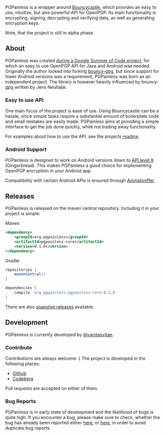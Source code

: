 PGPainless is a wrapper around [Bouncycastle](https://www.bouncycastle.org/), which provides an easy to use, intuitive, but also powerful API for OpenPGP.
Its main functionality is encrypting, signing, decrypting and verifying data, as well as generating encryption keys.

Note, that the project is still in alpha phase.

## About
PGPainless was created [during a Google Summer of Code project](https://blog.jabberhead.tk/summer-of-code-2018/),
for which an easy to use OpenPGP API for Java and Android was needed.
Originally the author looked into forking [bouncy-gpg](https://github.com/neuhalje/bouncy-gpg),
but since support for lower Android versions was a requirement, PGPainless was born as an independent project.
The library is however heavily influenced by bouncy-gpg written by Jens Neuhalje.

### Easy to use API

One main focus of the project is ease of use. Using Bouncycastle can be a hassle,
since simple tasks require a substantial amount of boilerplate code and small mistakes are easily made.
PGPainless aims at providing a simple interface to get the job done quickly, while not trading away functionality.

For examples about how to use the API, see the projects 
[readme](https://github.com/pgpainless/pgpainless/blob/master/README.md).

### Android Support
PGPainless is designed to work on Android versions down to [API level 9](https://developer.android.com/about/versions/android-2.3) (Gingerbread).
This makes PGPainless a good choice for implementing OpenPGP encryption in your Android app.

Compatibility with certain Android APIs is ensured through [Animalsniffer](http://www.mojohaus.org/animal-sniffer/).

## Releases
PGPainless is released on the maven central repository. Including it in your project is simple:

Maven:
```xml
<dependency>
    <groupId>org.pgpainless</groupId>
    <artifactId>pgpainless-core</artifactId>
    <version>0.1.0</version>
</dependency>
```

Gradle:
```gradle
repositories {
	mavenCentral()
}

dependencies {
	compile 'org.pgpainless:pgpainless-core:0.1.0'
}
```

There are also [snapshot releases](https://oss.sonatype.org/content/repositories/snapshots/org/pgpainless/pgpainless-core/) available.

## Development
PGPainless is currently developed by [@vanitasvitae](https://blog.jabberhead.tk).

### Contribute
Contributions are always welcome :) The project is developed in the following places:
* [Github](https://github.com/pgpainless/pgpainless)
* [Codeberg](https://codeberg.org/pgpainless/pgpainless)

Pull requests are accepted on either of them.

### Bug Reports
PGPainless is in early state of development and the likelihood of bugs is quite high.
If you encounter a bug, please make sure to check, whether the bug has already been reported
either [here](https://github.com/pgpainless/pgpainless/issues),
or [here](https://codeberg.org/PGPainless/pgpainless/issues), in order to avoid duplicate bug reports.
